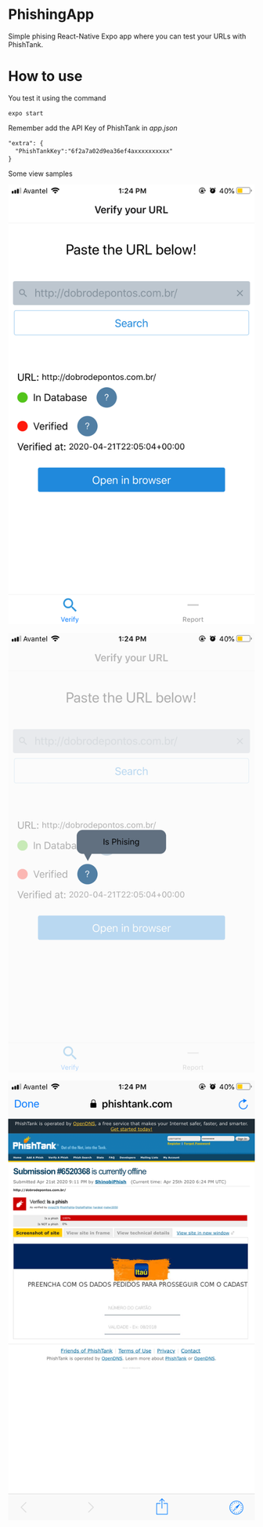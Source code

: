 # PhishingApp
Simple phising React-Native Expo app where you can test your URLs with PhishTank.

# How to use
You test it using the command
    
    expo start
    

Remember add the API Key of PhishTank in *app.json*
    
    "extra": {
      "PhishTankKey":"6f2a7a02d9ea36ef4axxxxxxxxxx"
    }

Some view samples

![](docs/8630.PNG)

![](docs/IMG_8631.PNG)

![](docs/IMG_8632.PNG)
